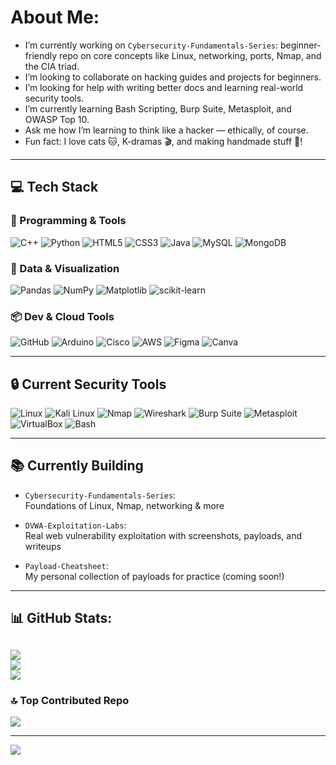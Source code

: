 # About Me:

- I’m currently working on `Cybersecurity-Fundamentals-Series`: beginner-friendly repo on core concepts like Linux, networking, ports, Nmap, and the CIA triad.
- I’m looking to collaborate on hacking guides and projects for beginners.
- I’m looking for help with writing better docs and learning real-world security tools.
- I’m currently learning Bash Scripting, Burp Suite, Metasploit, and OWASP Top 10.
- Ask me how I’m learning to think like a hacker — ethically, of course.
- Fun fact: I love cats 🐱, K-dramas 🎬, and making handmade stuff 🎨!
---
## 💻 Tech Stack
### 🚀 Programming & Tools
![C++](https://img.shields.io/badge/c++-%2300599C.svg?style=for-the-badge&logo=c%2B%2B&logoColor=white) 
![Python](https://img.shields.io/badge/python-3670A0?style=for-the-badge&logo=python&logoColor=ffdd54) 
![HTML5](https://img.shields.io/badge/html5-%23E34F26.svg?style=for-the-badge&logo=html5&logoColor=white) 
![CSS3](https://img.shields.io/badge/css3-%231572B6.svg?style=for-the-badge&logo=css3&logoColor=white) 
![Java](https://img.shields.io/badge/java-%23ED8B00.svg?style=for-the-badge&logo=openjdk&logoColor=white) 
![MySQL](https://img.shields.io/badge/mysql-4479A1.svg?style=for-the-badge&logo=mysql&logoColor=white) 
![MongoDB](https://img.shields.io/badge/MongoDB-%234ea94b.svg?style=for-the-badge&logo=mongodb&logoColor=white)

### 🧠 Data & Visualization
![Pandas](https://img.shields.io/badge/pandas-%23150458.svg?style=for-the-badge&logo=pandas&logoColor=white) 
![NumPy](https://img.shields.io/badge/numpy-%23013243.svg?style=for-the-badge&logo=numpy&logoColor=white) 
![Matplotlib](https://img.shields.io/badge/Matplotlib-%23ffffff.svg?style=for-the-badge&logo=Matplotlib&logoColor=black) 
![scikit-learn](https://img.shields.io/badge/scikit--learn-%23F7931E.svg?style=for-the-badge&logo=scikit-learn&logoColor=white)

### 📦 Dev & Cloud Tools
![GitHub](https://img.shields.io/badge/github-%23121011.svg?style=for-the-badge&logo=github&logoColor=white) 
![Arduino](https://img.shields.io/badge/-Arduino-00979D?style=for-the-badge&logo=Arduino&logoColor=white) 
![Cisco](https://img.shields.io/badge/cisco-%23049fd9.svg?style=for-the-badge&logo=cisco&logoColor=black) 
![AWS](https://img.shields.io/badge/AWS-%23FF9900.svg?style=for-the-badge&logo=amazon-aws&logoColor=white) 
![Figma](https://img.shields.io/badge/figma-%23F24E1E.svg?style=for-the-badge&logo=figma&logoColor=white) 
![Canva](https://img.shields.io/badge/Canva-%2300C4CC.svg?style=for-the-badge&logo=Canva&logoColor=white) 

---

## 🔒 Current Security Tools

![Linux](https://img.shields.io/badge/Linux-%232bbc8a.svg?style=for-the-badge&logo=linux&logoColor=white)
![Kali Linux](https://img.shields.io/badge/Kali_Linux-%230075a8.svg?style=for-the-badge&logo=kalilinux&logoColor=white)
![Nmap](https://img.shields.io/badge/Nmap-%2300599C.svg?style=for-the-badge)
![Wireshark](https://img.shields.io/badge/Wireshark-%23196FAA.svg?style=for-the-badge&logo=wireshark&logoColor=white)
![Burp Suite](https://img.shields.io/badge/Burp_Suite-%23FF6600.svg?style=for-the-badge)
![Metasploit](https://img.shields.io/badge/Metasploit-%23E91E63.svg?style=for-the-badge)
![VirtualBox](https://img.shields.io/badge/VirtualBox-%23007FAD.svg?style=for-the-badge&logo=virtualbox&logoColor=white)
![Bash](https://img.shields.io/badge/Bash-%234EAA25.svg?style=for-the-badge&logo=gnubash&logoColor=white)


---

## 📚 Currently Building

- `Cybersecurity-Fundamentals-Series`:  
  Foundations of Linux, Nmap, networking & more

- `DVWA-Exploitation-Labs`:  
  Real web vulnerability exploitation with screenshots, payloads, and writeups

- `Payload-Cheatsheet`:  
  My personal collection of payloads for practice (coming soon!)

---
## 📊 GitHub Stats:
![](https://github-readme-stats.vercel.app/api?username=sakshichandekar&theme=catppuccin_mocha&hide_border=false&include_all_commits=true&count_private=true)<br/>
![](https://nirzak-streak-stats.vercel.app/?user=sakshichandekar&theme=catppuccin_mocha&hide_border=false)<br/>
![](https://github-readme-stats.vercel.app/api/top-langs/?username=sakshichandekar&theme=catppuccin_mocha&hide_border=false&include_all_commits=true&count_private=true&layout=compact)
---
### 🔝 Top Contributed Repo
![](https://github-contributor-stats.vercel.app/api?username=sakshichandekar&limit=5&theme=catppuccin_mocha&combine_all_yearly_contributions=true)

---
[![](https://visitcount.itsvg.in/api?id=sakshichandekar&icon=5&color=13)](https://visitcount.itsvg.in)

<!-- Proudly created with GPRM ( https://gprm.itsvg.in ) -->
